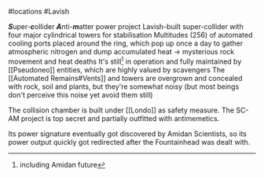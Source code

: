 #locations #Lavish 

***S***uper-***c***ollider ***A***nti-***m***atter power project
Lavish-built super-collider with four major cylindrical towers for stabilisation
Multitudes (256) of automated cooling ports placed around the ring, which pop up once a day to gather atmospheric nitrogen and dump accumulated heat
	→ mysterious rock movement and heat deaths
It's still[^1] in operation and fully maintained by [[Pseudoneo]] entities, which are highly valued by scavengers
The [[Automated Remains#Vents]] and towers are overgrown and concealed with rock, soil and plants, but they're somewhat noisy (but most beings don't perceive this noise yet avoid them still)

The collision chamber is built under [[Londo]] as safety measure.
The SC-AM project is top secret and partially outfitted with antimemetics.

Its power signature eventually got discovered by Amidan Scientists, so its power output quickly got redirected after the Fountainhead was dealt with. 



[^1]: including Amidan future
